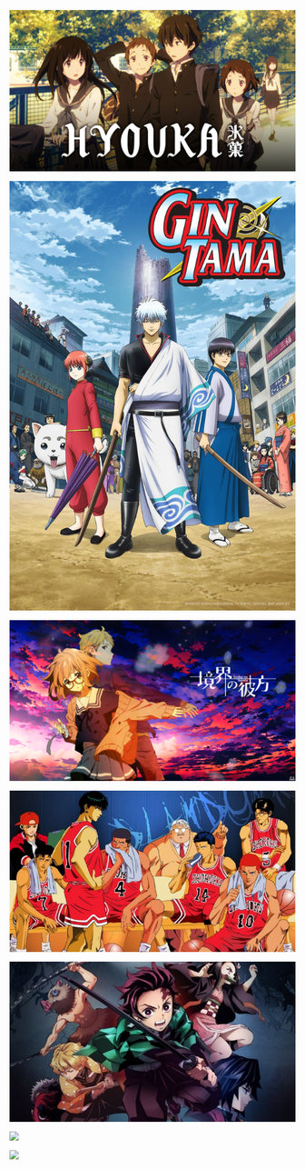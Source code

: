 ![](https://github.com/erandioj/FinalProject/blob/master/1644569_Latvian_ShowMasterKeyArt_012fdbf5-7178-e711-8175-020165574d09.jpg?raw=true)

![](https://github.com/erandioj/FinalProject/blob/master/54c15675670ba44c1f98c3e11ba0cddf1515030877_full.jpg?raw=true)

![](https://github.com/erandioj/FinalProject/blob/master/Kyoukai-no-Kanata-Main-Picture.png?raw=true)

![](https://github.com/erandioj/FinalProject/blob/master/Slam-Dunk.jpg?raw=true)

![](https://github.com/erandioj/FinalProject/blob/master/demon-slayer-poster-1163650.jpeg?raw=true)

![](https://www.pashplus.jp/en/wp-content/uploads/koenokatati20160527_ma.jpg)

![](https://atmafunomena.files.wordpress.com/2016/11/yande-re-371758-kimi_no_na_wa-landscape-miyamizu_mitsuha-seifuku-shinkai_makoto-tachibana_taki-2.jpg)